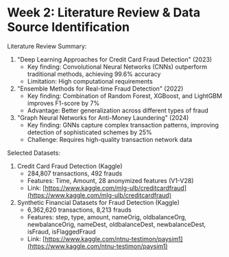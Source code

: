 # Week 2: Literature Review & Data Source Identification


Literature Review Summary:

1. "Deep Learning Approaches for Credit Card Fraud Detection" (2023)
   * Key finding: Convolutional Neural Networks (CNNs) outperform traditional methods, achieving 99.6% accuracy
   * Limitation: High computational requirements
2. "Ensemble Methods for Real-time Fraud Detection" (2022)
   * Key finding: Combination of Random Forest, XGBoost, and LightGBM improves F1-score by 7%
   * Advantage: Better generalization across different types of fraud
3. "Graph Neural Networks for Anti-Money Laundering" (2024)
   * Key finding: GNNs capture complex transaction patterns, improving detection of sophisticated schemes by 25%
   * Challenge: Requires high-quality transaction network data

Selected Datasets:

1. Credit Card Fraud Detection (Kaggle)
   * 284,807 transactions, 492 frauds
   * Features: Time, Amount, 28 anonymized features (V1-V28)
   * Link: [https://www.kaggle.com/mlg-ulb/creditcardfraud](https://www.kaggle.com/mlg-ulb/creditcardfraud)
2. Synthetic Financial Datasets for Fraud Detection (Kaggle)
   * 6,362,620 transactions, 8,213 frauds
   * Features: step, type, amount, nameOrig, oldbalanceOrg, newbalanceOrig, nameDest, oldbalanceDest, newbalanceDest, isFraud, isFlaggedFraud
   * Link: [https://www.kaggle.com/ntnu-testimon/paysim1](https://www.kaggle.com/ntnu-testimon/paysim1)
